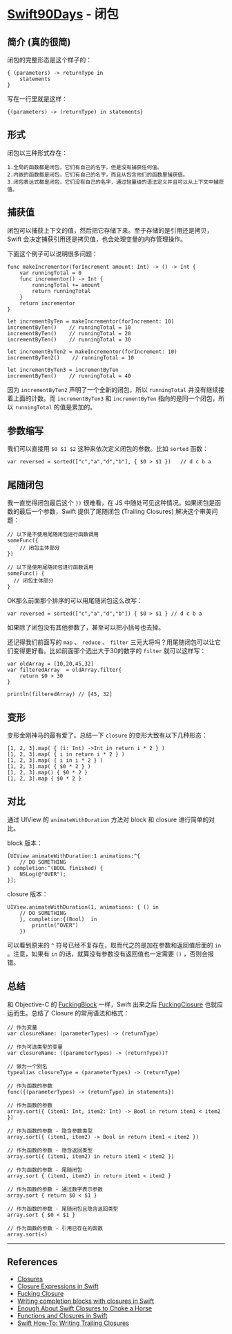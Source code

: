 # [Swift90Days](https://github.com/callmewhy/Swift90Days) - 闭包

## 简介 (真的很简)

闭包的完整形态是这个样子的：

    { (parameters) -> returnType in
        statements
    }

写在一行里就是这样：

    {(parameters) -> (returnType) in statements}


## 形式

闭包以三种形式存在：

    1.全局的函数都是闭包，它们有自己的名字，但是没有捕获任何值。
    2.内嵌的函数都是闭包，它们有自己的名字，而且从包含他们的函数里捕获值。
    3.闭包表达式都是闭包，它们没有自己的名字，通过轻量级的语法定义并且可以从上下文中捕获值。



## 捕获值

闭包可以捕获上下文的值，然后把它存储下来。至于存储的是引用还是拷贝，Swift 会决定捕获引用还是拷贝值，也会处理变量的内存管理操作。

下面这个例子可以说明很多问题：

    func makeIncrementor(forIncrement amount: Int) -> () -> Int {
        var runningTotal = 0
        func incrementor() -> Int {
            runningTotal += amount
            return runningTotal
        }
        return incrementor
    }

    let incrementByTen = makeIncrementor(forIncrement: 10)
    incrementByTen()    // runningTotal = 10
    incrementByTen()    // runningTotal = 20
    incrementByTen()    // runningTotal = 30

    let incrementByTen2 = makeIncrementor(forIncrement: 10)
    incrementByTen2()    // runningTotal = 10

    let incrementByTen3 = incrementByTen
    incrementByTen()    // runningTotal = 40

因为 `incrementByTen2` 声明了一个全新的闭包，所以 `runningTotal` 并没有继续接着上面的计数。而 `incrementByTen3` 和 `incrementByTen` 指向的是同一个闭包，所以 `runningTotal` 的值是累加的。




## 参数缩写

我们可以直接用 `$0 $1 $2` 这种来依次定义闭包的参数。比如 `sorted` 函数：

    var reversed = sorted(["c","a","d","b"], { $0 > $1 })   // d c b a


## 尾随闭包

我一直觉得闭包最后这个 `})` 很难看，在 JS 中随处可见这种情况。如果闭包是函数的最后一个参数，Swift 提供了尾随闭包 (Trailing Closures) 解决这个审美问题：

    // 以下是不使用尾随闭包进行函数调用
    someFunc({
        // 闭包主体部分
    })

    // 以下是使用尾随闭包进行函数调用
    someFunc() {
      // 闭包主体部分
    }

OK那么前面那个排序的可以用尾随闭包这么改写：

    var reversed = sorted(["c","a","d","b"]) { $0 > $1 } // d c b a


如果除了闭包没有其他参数了，甚至可以把小括号也去掉。

还记得我们前面写的 `map` 、 `reduce` 、 `filter` 三元大将吗？用尾随闭包可以让它们变得更好看。比如前面那个选出大于30的数字的 `filter` 就可以这样写：

    var oldArray = [10,20,45,32]
    var filteredArray  = oldArray.filter{
        return $0 > 30
    }

    println(filteredArray) // [45, 32]

## 变形

变形金刚神马的最有爱了。总结一下 `closure` 的变形大致有以下几种形态：

    [1, 2, 3].map( { (i: Int) ->Int in return i * 2 } )
    [1, 2, 3].map( { i in return i * 2 } )
    [1, 2, 3].map( { i in i * 2 } )
    [1, 2, 3].map( { $0 * 2 } )
    [1, 2, 3].map() { $0 * 2 }
    [1, 2, 3].map { $0 * 2 }


## 对比

通过 UIView 的 `animateWithDuration` 方法对 block 和 closure 进行简单的对比。

block 版本：

    [UIView animateWithDuration:1 animations:^{
        // DO SOMETHING
    } completion:^(BOOL finished) {
        NSLog(@"OVER");
    }];

closure 版本：

    UIView.animateWithDuration(1, animations: { () in 
        // DO SOMETHING
        }, completion:{(Bool)  in
            println("OVER")
        })

可以看到原来的 `^` 符号已经不复存在，取而代之的是加在参数和返回值后面的 `in` 。注意，如果有 `in` 的话，就算没有参数没有返回值也一定需要 `()` ，否则会报错。




## 总结

和 Objective-C 的 [FuckingBlock](http://fuckingblocksyntax.com/) 一样，Swift 出来之后 [FuckingClosure](http://fuckingclosuresyntax.com/) 也就应运而生。总结了 Closure 的常用语法和格式：

    // 作为变量
    var closureName: (parameterTypes) -> (returnType)

    // 作为可选类型的变量
    var closureName: ((parameterTypes) -> (returnType))?

    // 做为一个别名
    typealias closureType = (parameterTypes) -> (returnType)
    
    // 作为函数的参数
    func({(parameterTypes) -> (returnType) in statements})

    // 作为函数的参数
    array.sort({ (item1: Int, item2: Int) -> Bool in return item1 < item2 })
    
    // 作为函数的参数 - 隐含参数类型
    array.sort({ (item1, item2) -> Bool in return item1 < item2 })

    // 作为函数的参数 - 隐含返回类型
    array.sort({ (item1, item2) in return item1 < item2 })

    // 作为函数的参数 - 尾随闭包
    array.sort { (item1, item2) in return item1 < item2 }

    // 作为函数的参数 - 通过数字表示参数
    array.sort { return $0 < $1 }

    // 作为函数的参数 - 尾随闭包且隐含返回类型
    array.sort { $0 < $1 }

    // 作为函数的参数 - 引用已存在的函数
    array.sort(<)


*** 

## References


- [Closures](https://developer.apple.com/library/ios/documentation/Swift/Conceptual/Swift_Programming_Language/Closures.html)
- [Closure Expressions in Swift](http://www.codingexplorer.com/closure-expressions-swift/)
- [Fucking Closure](http://fuckingclosuresyntax.com/)
- [Writing completion blocks with closures in Swift](https://www.codefellows.org/blog/writing-completion-blocks-with-closures-in-swift)
- [Enough About Swift Closures to Choke a Horse](http://www.informit.com/articles/article.aspx?p=2234250)
- [Functions and Closures in Swift](http://code.martinrue.com/posts/functions-and-closures-in-swift)
- [Swift How-To: Writing Trailing Closures](http://www.willowtreeapps.com/blog/10-ways-to-write-a-trailing-closure-in-swift/)